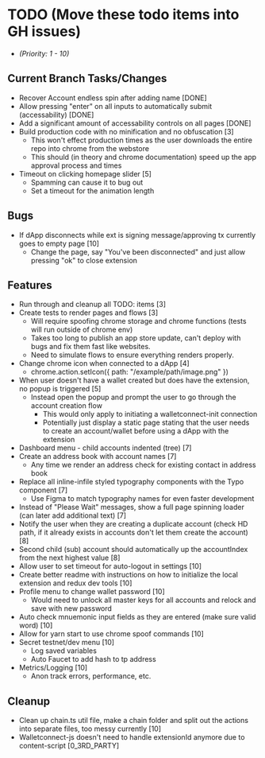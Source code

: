 # TODO (Move these todo items into GH issues)
* _(Priority: 1 - 10)_

## Current Branch Tasks/Changes
* Recover Account endless spin after adding name [DONE]
* Allow pressing "enter" on all inputs to automatically submit (accessability) [DONE]
* Add a significant amount of accessability controls on all pages [DONE]
* Build production code with no minification and no obfuscation [3]
  - This won't effect production times as the user downloads the entire repo into chrome from the webstore
  - This should (in theory and chrome documentation) speed up the app approval process and times
* Timeout on clicking homepage slider [5]
  - Spamming can cause it to bug out
  - Set a timeout for the animation length

## Bugs
* If dApp disconnects while ext is signing message/approving tx currently goes to empty page [10]
  - Change the page, say "You've been disconnected" and just allow pressing "ok" to close extension

## Features
* Run through and cleanup all TODO: items [3]
* Create tests to render pages and flows [3]
  - Will require spoofing chrome storage and chrome functions (tests will run outside of chrome env)
  - Takes too long to publish an app store update, can't deploy with bugs and fix them fast like websites.
  - Need to simulate flows to ensure everything renders properly.
* Change chrome icon when connected to a dApp [4]
  - chrome.action.setIcon({ path: "/example/path/image.png" })
* When user doesn't have a wallet created but does have the extension, no popup is triggered [5]
  - Instead open the popup and prompt the user to go through the account creation flow
    - This would only apply to initiating a walletconnect-init connection
    - Potentially just display a static page stating that the user needs to create an account/wallet before using a dApp with the extension
* Dashboard menu - child accounts indented (tree) [7]
* Create an address book with account names [7]
  - Any time we render an address check for existing contact in address book
* Replace all inline-infile styled typography components with the Typo component [7]
  - Use Figma to match typography names for even faster development
* Instead of "Please Wait" messages, show a full page spinning loader (can later add additional text) [7]
* Notify the user when they are creating a duplicate account (check HD path, if it already exists in accounts don't let them create the account) [8]
* Second child (sub) account should automatically up the accountIndex from the next highest value [8]
* Allow user to set timeout for auto-logout in settings [10]
* Create better readme with instructions on how to initialize the local extension and redux dev tools [10]
* Profile menu to change wallet password [10]
  - Would need to unlock all master keys for all accounts and relock and save with new password
* Auto check mnuemonic input fields as they are entered (make sure valid word) [10]
* Allow for yarn start to use chrome spoof commands [10]
* Secret testnet/dev menu [10]
  - Log saved variables
  - Auto Faucet to add hash to tp address
* Metrics/Logging [10]
  - Anon track errors, performance, etc.

## Cleanup
* Clean up chain.ts util file, make a chain folder and split out the actions into separate files, too messy currently [10]
* Walletconnect-js doesn't need to handle extensionId anymore due to content-script [0_3RD_PARTY]
